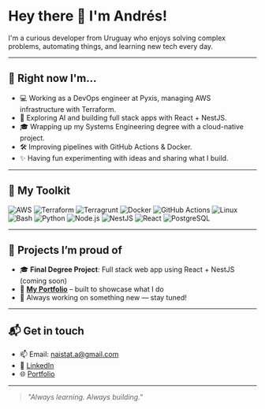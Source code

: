 # Hey there 👋 I'm Andrés!

I'm a curious developer from Uruguay who enjoys solving complex problems, automating things, and learning new tech every day.

---

## 🚀 Right now I'm...

- 💻 Working as a DevOps engineer at Pyxis, managing AWS infrastructure with Terraform.
- 🧠 Exploring AI and building full stack apps with React + NestJS.
- 🎓 Wrapping up my Systems Engineering degree with a cloud-native project.
- 🛠️ Improving pipelines with GitHub Actions & Docker.
- ✨ Having fun experimenting with ideas and sharing what I build.

---

## 🧰 My Toolkit

![AWS](https://img.shields.io/badge/AWS-232F3E?style=flat-square&logo=amazonaws&logoColor=white)
![Terraform](https://img.shields.io/badge/Terraform-7B42BC?style=flat-square&logo=terraform&logoColor=white)
![Terragrunt](https://img.shields.io/badge/Terragrunt-000000?style=flat-square&logo=terraform&logoColor=white)
![Docker](https://img.shields.io/badge/Docker-2496ED?style=flat-square&logo=docker&logoColor=white)
![GitHub Actions](https://img.shields.io/badge/GitHub_Actions-2088FF?style=flat-square&logo=github-actions&logoColor=white)
![Linux](https://img.shields.io/badge/Linux-FCC624?style=flat-square&logo=linux&logoColor=black)
![Bash](https://img.shields.io/badge/Bash-4EAA25?style=flat-square&logo=gnubash&logoColor=white)
![Python](https://img.shields.io/badge/Python-3776AB?style=flat-square&logo=python&logoColor=white)
![Node.js](https://img.shields.io/badge/Node.js-339933?style=flat-square&logo=node.js&logoColor=white)
![NestJS](https://img.shields.io/badge/NestJS-E0234E?style=flat-square&logo=nestjs&logoColor=white)
![React](https://img.shields.io/badge/React-20232A?style=flat-square&logo=react)
![PostgreSQL](https://img.shields.io/badge/PostgreSQL-4169E1?style=flat-square&logo=postgresql&logoColor=white)

---

## 🌟 Projects I’m proud of

- 🎓 **Final Degree Project**: Full stack web app using React + NestJS (coming soon)  
- 🧭 [**My Portfolio**](https://andynaistat.github.io/) – built to showcase what I do  
- 📁 Always working on something new — stay tuned!

---

## 📬 Get in touch

- 📫 Email: [naistat.a@gmail.com](mailto:naistat.a@gmail.com)  
- 💼 [LinkedIn](https://www.linkedin.com/in/andres-naistat-0bb447221)  
- 🌐 [Portfolio](https://andynaistat.github.io/)

---

> _"Always learning. Always building."_  
